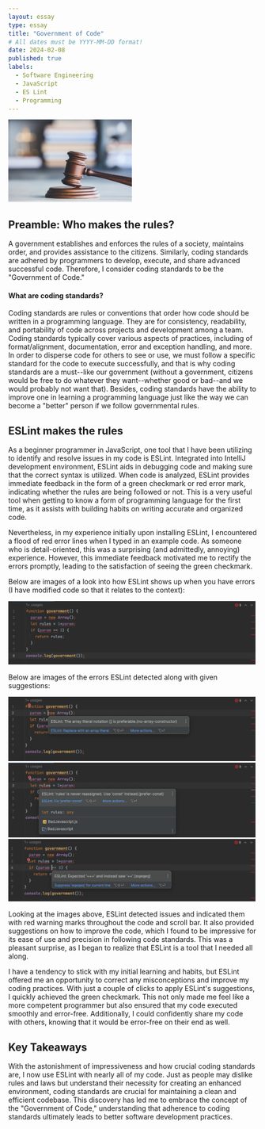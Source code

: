 ```yaml
---
layout: essay
type: essay
title: "Government of Code"
# All dates must be YYYY-MM-DD format!
date: 2024-02-08
published: true
labels:
  - Software Engineering
  - JavaScript
  - ES Lint
  - Programming
---
```


<img width="250px" class="rounded float-start pe-4" src="../img/improvingcode/government.jpeg">

## Preamble: Who makes the rules?

A government establishes and enforces the rules of a society, maintains order, and provides assistance to the citizens. Similarly, coding standards are adhered by programmers to develop, execute, and share advanced successful code. Therefore, I consider coding standards to be the "Government of Code."

#### What are coding standards?

Coding standards are rules or conventions that order how code should be written in a programming language. They are for consistency, readability, and portability of code across projects and development among a team. Coding standards typically cover various aspects of practices, including of format/alignment, documentation, error and exception handling, and more. In order to disperse code for others to see or use, we must follow a specific standard for the code to execute successfully, and that is why coding standards are a must--like our government (without a government, citizens would be free to do whatever they want--whether good or bad--and we would probably not want that). Besides, coding standards have the ability to improve one in learning a programming language just like the way we can become a "better" person if we follow governmental rules.

## ESLint makes the rules

As a beginner programmer in JavaScript, one tool that I have been utilizing to identify and resolve issues in my code is ESLint. Integrated into IntelliJ development environment, ESLint aids in debugging code and making sure that the correct syntax is utilized. When code is analyzed, ESLint provides immediate feedback in the form of a green checkmark or red error mark, indicating whether the rules are being followed or not. This is a very useful tool when getting to know a form of programming language for the first time, as it assists with building habits on writing accurate and organized code.

Nevertheless, in my experience initially upon installing ESLint, I encountered a flood of red error lines when I typed in an example code. As someone who is detail-oriented, this was a surprising (and admittedly, annoying) experience. However, this immediate feedback motivated me to rectify the errors promptly, leading to the satisfaction of seeing the green checkmark.

Below are images of a look into how ESLint shows up when you have errors (I have modified code so that it relates to the context):

<div class="text-center p-4">
    <img width="500px" src="../img/improvingcode/eslint-errormarks.png">
</div>

Below are images of the errors ESLint detected along with given suggestions:

<div class="text-center p-4">
    <img width="500px" src="../img/improvingcode/eslint-arrayerror.png">
</div>
<div class="text-center p-4">
    <img width="500px" src="../img/improvingcode/eslint-reassignerror.png">
</div>
<div class="text-center p-4">
    <img width="500px" src="../img/improvingcode/eslint-equalrec.png">
</div>

Looking at the images above, ESLint detected issues and indicated them with red warning marks throughout the code and scroll bar. It also provided suggestions on how to improve the code, which I found to be impressive for its ease of use and precision in following code standards. This was a pleasant surprise, as I began to realize that ESLint is a tool that I needed all along.

I have a tendency to stick with my initial learning and habits, but ESLint offered me an opportunity to correct any misconceptions and improve my coding practices. With just a couple of clicks to apply ESLint's suggestions, I quickly achieved the green checkmark. This not only made me feel like a more competent programmer but also ensured that my code executed smoothly and error-free. Additionally, I could confidently share my code with others, knowing that it would be error-free on their end as well.

## Key Takeaways

With the astonishment of impressiveness and how crucial coding standards are, I now use ESLint with nearly all of my code. Just as people may dislike rules and laws but understand their necessity for creating an enhanced environment, coding standards are crucial for maintaining a clean and efficient codebase. This discovery has led me to embrace the concept of the "Government of Code," understanding that adherence to coding standards ultimately leads to better software development practices.
